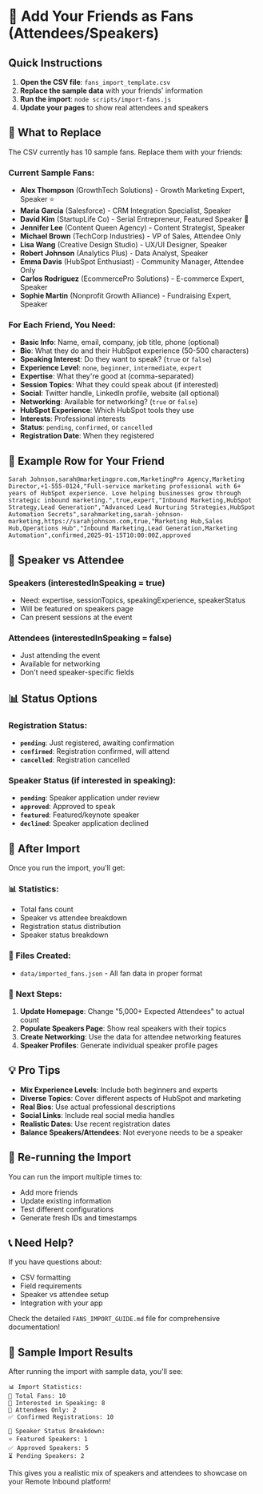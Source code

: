 # 👥 Add Your Friends as Fans (Attendees/Speakers)

## Quick Instructions

1. **Open the CSV file**: `fans_import_template.csv`
2. **Replace the sample data** with your friends' information
3. **Run the import**: `node scripts/import-fans.js`
4. **Update your pages** to show real attendees and speakers

## 📝 What to Replace

The CSV currently has 10 sample fans. Replace them with your friends:

### Current Sample Fans:
- **Alex Thompson** (GrowthTech Solutions) - Growth Marketing Expert, Speaker ⭐
- **Maria Garcia** (Salesforce) - CRM Integration Specialist, Speaker
- **David Kim** (StartupLife Co) - Serial Entrepreneur, Featured Speaker 🌟
- **Jennifer Lee** (Content Queen Agency) - Content Strategist, Speaker
- **Michael Brown** (TechCorp Industries) - VP of Sales, Attendee Only
- **Lisa Wang** (Creative Design Studio) - UX/UI Designer, Speaker
- **Robert Johnson** (Analytics Plus) - Data Analyst, Speaker
- **Emma Davis** (HubSpot Enthusiast) - Community Manager, Attendee Only
- **Carlos Rodriguez** (EcommercePro Solutions) - E-commerce Expert, Speaker
- **Sophie Martin** (Nonprofit Growth Alliance) - Fundraising Expert, Speaker

### For Each Friend, You Need:
- **Basic Info**: Name, email, company, job title, phone (optional)
- **Bio**: What they do and their HubSpot experience (50-500 characters)
- **Speaking Interest**: Do they want to speak? (`true` or `false`)
- **Experience Level**: `none`, `beginner`, `intermediate`, `expert`
- **Expertise**: What they're good at (comma-separated)
- **Session Topics**: What they could speak about (if interested)
- **Social**: Twitter handle, LinkedIn profile, website (all optional)
- **Networking**: Available for networking? (`true` or `false`)
- **HubSpot Experience**: Which HubSpot tools they use
- **Interests**: Professional interests
- **Status**: `pending`, `confirmed`, or `cancelled`
- **Registration Date**: When they registered

## 🎯 Example Row for Your Friend

```csv
Sarah Johnson,sarah@marketingpro.com,MarketingPro Agency,Marketing Director,+1-555-0124,"Full-service marketing professional with 6+ years of HubSpot experience. Love helping businesses grow through strategic inbound marketing.",true,expert,"Inbound Marketing,HubSpot Strategy,Lead Generation","Advanced Lead Nurturing Strategies,HubSpot Automation Secrets",sarahmarketing,sarah-johnson-marketing,https://sarahjohnson.com,true,"Marketing Hub,Sales Hub,Operations Hub","Inbound Marketing,Lead Generation,Marketing Automation",confirmed,2025-01-15T10:00:00Z,approved
```

## 🎤 Speaker vs Attendee

### Speakers (interestedInSpeaking = true)
- Need: expertise, sessionTopics, speakingExperience, speakerStatus
- Will be featured on speakers page
- Can present sessions at the event

### Attendees (interestedInSpeaking = false)
- Just attending the event
- Available for networking
- Don't need speaker-specific fields

## 📊 Status Options

### Registration Status:
- **`pending`**: Just registered, awaiting confirmation
- **`confirmed`**: Registration confirmed, will attend
- **`cancelled`**: Registration cancelled

### Speaker Status (if interested in speaking):
- **`pending`**: Speaker application under review
- **`approved`**: Approved to speak
- **`featured`**: Featured/keynote speaker
- **`declined`**: Speaker application declined

## 🚀 After Import

Once you run the import, you'll get:

### 📊 Statistics:
- Total fans count
- Speaker vs attendee breakdown
- Registration status distribution
- Speaker status breakdown

### 📁 Files Created:
- `data/imported_fans.json` - All fan data in proper format

### 🔧 Next Steps:
1. **Update Homepage**: Change "5,000+ Expected Attendees" to actual count
2. **Populate Speakers Page**: Show real speakers with their topics
3. **Create Networking**: Use the data for attendee networking features
4. **Speaker Profiles**: Generate individual speaker profile pages

## 💡 Pro Tips

- **Mix Experience Levels**: Include both beginners and experts
- **Diverse Topics**: Cover different aspects of HubSpot and marketing
- **Real Bios**: Use actual professional descriptions
- **Social Links**: Include real social media handles
- **Realistic Dates**: Use recent registration dates
- **Balance Speakers/Attendees**: Not everyone needs to be a speaker

## 🔄 Re-running the Import

You can run the import multiple times to:
- Add more friends
- Update existing information
- Test different configurations
- Generate fresh IDs and timestamps

## 📞 Need Help?

If you have questions about:
- CSV formatting
- Field requirements
- Speaker vs attendee setup
- Integration with your app

Check the detailed `FANS_IMPORT_GUIDE.md` file for comprehensive documentation!

## 🎉 Sample Import Results

After running the import with sample data, you'll see:
```
📊 Import Statistics:
👥 Total Fans: 10
🎤 Interested in Speaking: 8
👋 Attendees Only: 2
✅ Confirmed Registrations: 10

🎤 Speaker Status Breakdown:
⭐ Featured Speakers: 1
✅ Approved Speakers: 5
⏳ Pending Speakers: 2
```

This gives you a realistic mix of speakers and attendees to showcase on your Remote Inbound platform!